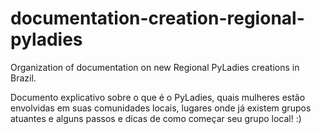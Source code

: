 # documentation-creation-regional-pyladies
Organization of documentation on new Regional PyLadies creations in Brazil.

Documento explicativo sobre o que é o PyLadies, quais mulheres estão envolvidas em suas comunidades locais, lugares onde já existem grupos atuantes e alguns passos e dicas de como começar seu grupo local! :)
